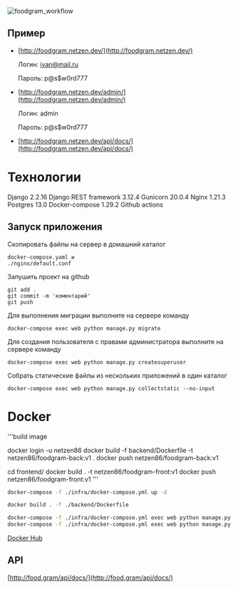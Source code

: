 ![foodgram_workflow](https://github.com/netzen86/foodgram-project-react/actions/workflows/foodgram_workflow.yml/badge.svg)
## Пример

* [http://foodgram.netzen.dev/](http://foodgram.netzen.dev/)

  Логин: ivan@mail.ru

  Пароль: p@s$w0rd777

* [http://foodgram.netzen.dev/admin/](http://foodgram.netzen.dev/admin/)

  Логин: admin

  Пароль: p@s$w0rd777

* [http://foodgram.netzen.dev/api/docs/](http://foodgram.netzen.dev/api/docs/)

# Технологии

Django 2.2.16
Django REST framework 3.12.4
Gunicorn 20.0.4
Nginx 1.21.3
Postgres 13.0
Docker-compose 1.29.2
Github actions

## Запуск приложения

Скопировать файлы на сервер в домашний каталог
```
docker-compose.yaml и 
./nginx/default.conf
```
Запушить проект на github 
```
git add .
git commit -m 'коментарий'
git push
```
Для выполнения миграции выполните на сервере команду
```
docker-compose exec web python manage.py migrate
````
Для создания пользователя с правами администратора выполните на сервере команду
```
docker-compose exec web python manage.py createsuperuser
```
Собрать статические файлы из нескольких приложений в один каталог
```
docker-compose exec web python manage.py collectstatic --no-input 
```

# Docker

'''build image

docker login -u netzen86
docker build -f backend/Dockerfile -t netzen86/foodgram-back:v1 .
docker push netzen86/foodgram-back:v1 

cd frontend/
docker build . -t netzen86/foodgram-front:v1
docker push netzen86/foodgram-front:v1
'''



```bash
docker-compose -f ./infra/docker-compose.yml up -d

docker build . -f ./backend/Dockerfile

docker-compose -f ./infra/docker-compose.yml exec web python manage.py fill_db
docker-compose -f ./infra/docker-compose.yml exec web python manage.py createsuperuser

```

[Docker Hub](https://hub.docker.com/repository/docker/nezen86/foodgram)


## API

[http://food.gram/api/docs/](http://food.gram/api/docs/)